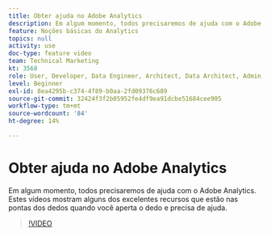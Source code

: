 ```yaml
---
title: Obter ajuda no Adobe Analytics
description: Em algum momento, todos precisaremos de ajuda com o Adobe Analytics. Estes vídeos mostram alguns dos excelentes recursos que estão nas pontas dos dedos quando você aperta o dedo e precisa de ajuda.
feature: Noções básicas do Analytics
topics: null
activity: use
doc-type: feature video
team: Technical Marketing
kt: 3568
role: User, Developer, Data Engineer, Architect, Data Architect, Admin, Leader
level: Beginner
exl-id: 8ea4295b-c374-4f89-b0aa-2fd09376c689
source-git-commit: 32424f3f2b05952fe4df9ea91dcbe51684cee905
workflow-type: tm+mt
source-wordcount: '84'
ht-degree: 14%

---
```


# Obter ajuda no Adobe Analytics

Em algum momento, todos precisaremos de ajuda com o Adobe Analytics. Estes vídeos mostram alguns dos excelentes recursos que estão nas pontas dos dedos quando você aperta o dedo e precisa de ajuda.

>[!VIDEO](https://video.tv.adobe.com/v/28753/?quality=12)

